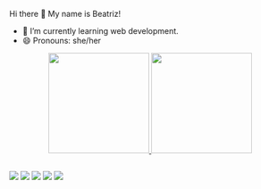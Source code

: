 Hi there 👋 
My name is Beatriz!
- 🌱 I’m currently learning web development.
- 😄 Pronouns: she/her 


<div align="center">
  <a href="https://github.com/biavago">
  <img height="180em" src="https://github-readme-stats.vercel.app/api?username=biavago&show_icons=true&theme=dracula&include_all_commits=true&count_private=true"/>
  <img height="180em" src="https://github-readme-stats.vercel.app/api/top-langs/?username=biavago&layout=compact&langs_count=7&theme=dracula"/>
</div>
  
  ##

<div> 
  <a href="https://instagram.com/biavago" target="_blank"><img src="https://img.shields.io/badge/Instagram-E4405F.svg?style=for-the-badge&logo=Instagram&logoColor=white" target="_blank"></a>
 	<a href="https://steamcommunity.com/id/zumbia/" target="_blank"><img src="https://img.shields.io/badge/Steam-000000.svg?style=for-the-badge&logo=Steam&logoColor=white" target="_blank"></a>
 <a href="https://letterboxd.com/zumbia/" target="_blank"><img src="https://img.shields.io/badge/Letterboxd-00D735.svg?style=for-the-badge&logo=Letterboxd&logoColor=white" target="_blank"></a> 
  <a href = "mailto:beatriz.evago@gmail.com"><img src="https://img.shields.io/badge/Gmail-EA4335.svg?style=for-the-badge&logo=Gmail&logoColor=white" target="_blank"></a>
  <a href="https://www.linkedin.com/in/beatriz-eduardo-vago/" target="_blank"><img src="https://img.shields.io/badge/-LinkedIn-%230077B5?style=for-the-badge&logo=linkedin&logoColor=white" target="_blank"></a> 
</div>
